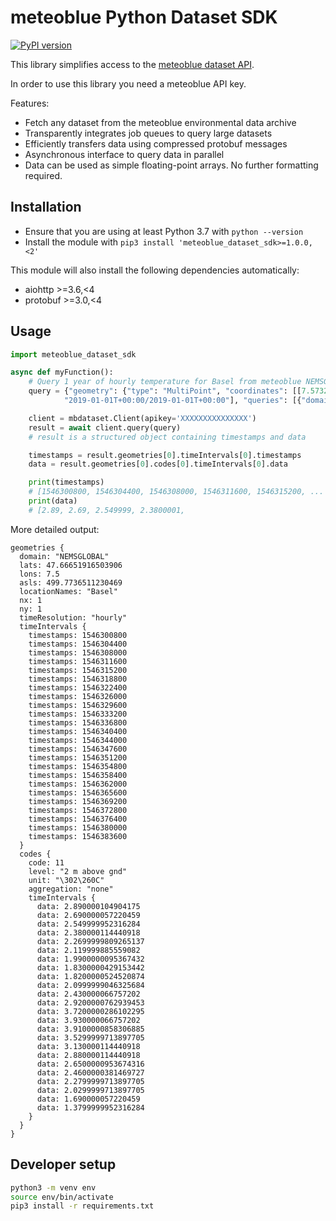 # meteoblue Python Dataset SDK

[![PyPI version](https://badge.fury.io/py/meteoblue-dataset-sdk.svg)](https://badge.fury.io/py/meteoblue-dataset-sdk)

This library simplifies access to the [meteoblue dataset API](https://docs.meteoblue.com/en/apis/environmental-data/dataset-api).

In order to use this library you need a meteoblue API key.

Features:
- Fetch any dataset from the meteoblue environmental data archive
- Transparently integrates job queues to query large datasets
- Efficiently transfers data using compressed protobuf messages
- Asynchronous interface to query data in parallel
- Data can be used as simple floating-point arrays. No further formatting required.


## Installation
- Ensure that you are using at least Python 3.7 with `python --version` 
- Install the module with `pip3 install 'meteoblue_dataset_sdk>=1.0.0,<2'`

This module will also install the following dependencies automatically:
- aiohttp >=3.6,<4
- protobuf >=3.0,<4

## Usage
```python
import meteoblue_dataset_sdk

async def myFunction():
    # Query 1 year of hourly temperature for Basel from meteoblue NEMSGLOBAL
    query = {"geometry": {"type": "MultiPoint", "coordinates": [[7.57327, 47.558399, 279]], "locationNames": ["Basel"]}, "format": "json", "timeIntervals": [
            "2019-01-01T+00:00/2019-01-01T+00:00"], "queries": [{"domain": "NEMSGLOBAL", "timeResolution": "hourly", "codes": [{"code": 11, "level": "2 m above gnd"}]}]}

    client = mbdataset.Client(apikey='XXXXXXXXXXXXXXX')
    result = await client.query(query)
    # result is a structured object containing timestamps and data

    timestamps = result.geometries[0].timeIntervals[0].timestamps
    data = result.geometries[0].codes[0].timeIntervals[0].data

    print(timestamps)
    # [1546300800, 1546304400, 1546308000, 1546311600, 1546315200, ...
    print(data)
    # [2.89, 2.69, 2.549999, 2.3800001,
```

More detailed output:

```
geometries {
  domain: "NEMSGLOBAL"
  lats: 47.66651916503906
  lons: 7.5
  asls: 499.7736511230469
  locationNames: "Basel"
  nx: 1
  ny: 1
  timeResolution: "hourly"
  timeIntervals {
    timestamps: 1546300800
    timestamps: 1546304400
    timestamps: 1546308000
    timestamps: 1546311600
    timestamps: 1546315200
    timestamps: 1546318800
    timestamps: 1546322400
    timestamps: 1546326000
    timestamps: 1546329600
    timestamps: 1546333200
    timestamps: 1546336800
    timestamps: 1546340400
    timestamps: 1546344000
    timestamps: 1546347600
    timestamps: 1546351200
    timestamps: 1546354800
    timestamps: 1546358400
    timestamps: 1546362000
    timestamps: 1546365600
    timestamps: 1546369200
    timestamps: 1546372800
    timestamps: 1546376400
    timestamps: 1546380000
    timestamps: 1546383600
  }
  codes {
    code: 11
    level: "2 m above gnd"
    unit: "\302\260C"
    aggregation: "none"
    timeIntervals {
      data: 2.890000104904175
      data: 2.690000057220459
      data: 2.549999952316284
      data: 2.380000114440918
      data: 2.2699999809265137
      data: 2.119999885559082
      data: 1.9900000095367432
      data: 1.8300000429153442
      data: 1.8200000524520874
      data: 2.0999999046325684
      data: 2.430000066757202
      data: 2.9200000762939453
      data: 3.7200000286102295
      data: 3.930000066757202
      data: 3.9100000858306885
      data: 3.5299999713897705
      data: 3.130000114440918
      data: 2.880000114440918
      data: 2.6500000953674316
      data: 2.4600000381469727
      data: 2.2799999713897705
      data: 2.0299999713897705
      data: 1.690000057220459
      data: 1.3799999952316284
    }
  }
}
```


## Developer setup
```bash
python3 -m venv env
source env/bin/activate
pip3 install -r requirements.txt
```